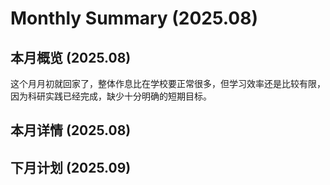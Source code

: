 # Monthly Summary (2025.08)

## 本月概览 (2025.08)

这个月月初就回家了，整体作息比在学校要正常很多，但学习效率还是比较有限，因为科研实践已经完成，缺少十分明确的短期目标。

## 本月详情 (2025.08)

## 下月计划 (2025.09)